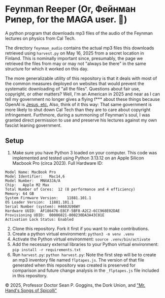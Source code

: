 # Feynman Reeper (Or, Фейнман Рипер, for the MAGA user. 🤣)
A python program that downloads mp3 files of the audio of the Feynman lectures on physics from Cal Tech.

The directory `feynman_audio` contains the actual mp3 files this downloads retrieved using `harvest.py` on May 16, 2025 from a secret location in Finland. This is nominally important since, presumably, the page we retrieved the files from may or may not "always be there" in the same structure for which it worked on this day. 

The more generalizable utility of this repository is that it deals with most of the common measures deployed on websites that would prevent the systematic downloading of "all the files". Questions about fair use, copyright, or other matters? Well, I'm an American in 2025 and near as I can tell my government no longer gives a flying f*** about these things because OpenAI is [Jesus, etc.](https://www.youtube.com/watch?v=USMsgVbf8Us) Also, think of it this way: That same government is more likely to shut down Cal Tech than they are to care about copyright infringement. Furthmore, during a summoning of Feynman's soul, I was granted direct permission to use and preserve his lectures against my own fascist leaning government. 

## Setup

1. Make sure you have Python 3 loaded on your computer. This code was implemented and tested using Python 3.13.12 on an Apple Silicon Macbook Pro (circa 2023). Full Hardware ID: 
```
Model Name:	MacBook Pro
Model Identifier:	Mac14,6
Model Number:	MNXA3JA/A
Chip:	Apple M2 Max
Total Number of Cores:	12 (8 performance and 4 efficiency)
Memory:	64 GB
System Firmware Version:	11881.101.1
OS Loader Version:	11881.101.1
Serial Number (system):	H460JG96WY
Hardware UUID:	AF186476-E8CF-5BF8-A2C2-6CC968E02DAE
Provisioning UDID:	00006021-000230DA3A43C01E
Activation Lock Status:	Enabled
```

2. Clone this repository. Fork it first if you want to make contributions. 
3. Create a python virtual environment: `python3 -m venv .venv`
4. Activate the Python virtual environment: `source .venv/bin/activate`
5. Add the necessary external libraries to your Python virtual environment: `pip install -r requirements.txt`
6. Run `harvest.py`: `python harvest.py`: Note the first step will be to create an mp3 inventory file named `flptapes.js`. The version of that file generated when this repository was created is preserved for comparison and future change analysis in the `_flptapes.js` file included in this repository. 


© 2025, Professor Doctor Sean P. Goggins, the Dork Union, and ["Mr. Hand's Songs of Spicolli"](https://open.spotify.com/playlist/2aOikiOH69uiC9VHIAODA6?si=d9c7ac2492bf43fa)